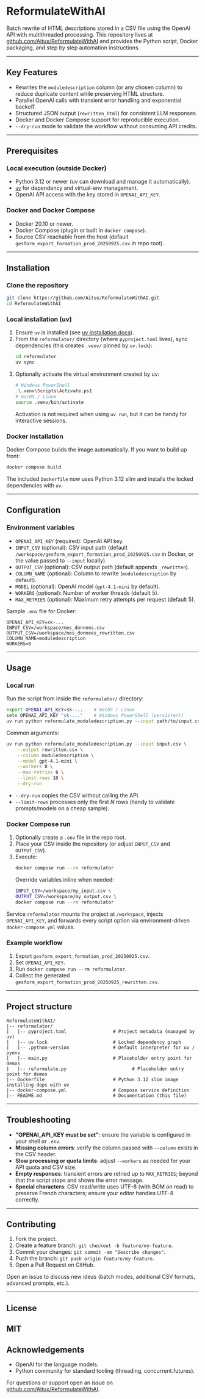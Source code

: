 # ReformulateWithAI

Batch rewrite of HTML descriptions stored in a CSV file using the OpenAI API with multithreaded processing. This repository lives at [github.com/Aitux/ReformulateWithAI](https://github.com/Aitux/ReformulateWithAI.git) and provides the Python script, Docker packaging, and step by step automation instructions.

---

## Key Features
- Rewrites the `moduledescription` column (or any chosen column) to reduce duplicate content while preserving HTML structure.
- Parallel OpenAI calls with transient error handling and exponential backoff.
- Structured JSON output (`rewritten_html`) for consistent LLM responses.
- Docker and Docker Compose support for reproducible execution.
- `--dry-run` mode to validate the workflow without consuming API credits.

---

## Prerequisites

### Local execution (outside Docker)
- Python 3.12 or newer (uv can download and manage it automatically).
- [`uv`](https://docs.astral.sh/uv/) for dependency and virtual-env management.
- OpenAI API access with the key stored in `OPENAI_API_KEY`.

### Docker and Docker Compose
- Docker 20.10 or newer.
- Docker Compose (plugin or built in `docker compose`).
- Source CSV reachable from the host (default `gesform_export_formation_prod_20250925.csv` in repo root).

---

## Installation

### Clone the repository
```bash
git clone https://github.com/Aitux/ReformulateWithAI.git
cd ReformulateWithAI
```

### Local installation (uv)
1. Ensure `uv` is installed (see [uv installation docs](https://docs.astral.sh/uv/getting-started/installation/)).
2. From the `reformulator/` directory (where `pyproject.toml` lives), sync dependencies (this creates `.venv/` pinned by `uv.lock`):
   ```bash
   cd reformulator
   uv sync
   ```
3. Optionally activate the virtual environment created by uv:
   ```bash
   # Windows PowerShell
   .\.venv\Scripts\Activate.ps1
   # macOS / Linux
   source .venv/bin/activate
   ```
   Activation is not required when using `uv run`, but it can be handy for interactive sessions.

### Docker installation
Docker Compose builds the image automatically. If you want to build up front:
```bash
docker compose build
```
The included `Dockerfile` now uses Python 3.12 slim and installs the locked dependencies with `uv`.

---

## Configuration

### Environment variables
- `OPENAI_API_KEY` (required): OpenAI API key.
- `INPUT_CSV` (optional): CSV input path (default `/workspace/gesform_export_formation_prod_20250925.csv` in Docker, or the value passed to `--input` locally).
- `OUTPUT_CSV` (optional): CSV output path (default appends `_rewritten`).
- `COLUMN_NAME` (optional): Column to rewrite (`moduledescription` by default).
- `MODEL` (optional): OpenAI model (`gpt-4.1-mini` by default).
- `WORKERS` (optional): Number of worker threads (default 5).
- `MAX_RETRIES` (optional): Maximum retry attempts per request (default 5).

Sample `.env` file for Docker:
```env
OPENAI_API_KEY=sk-...
INPUT_CSV=/workspace/mes_donnees.csv
OUTPUT_CSV=/workspace/mes_donnees_rewritten.csv
COLUMN_NAME=moduledescription
WORKERS=8
```

---

## Usage

### Local run
Run the script from inside the `reformulator/` directory:
```bash
export OPENAI_API_KEY=sk-...    # macOS / Linux
setx OPENAI_API_KEY "sk-..."    # Windows PowerShell (persistent)
uv run python reformulate_moduledescription.py --input path/to/input.csv
```

Common arguments:
```bash
uv run python reformulate_moduledescription.py --input input.csv \
    --output rewritten.csv \
    --column moduledescription \
    --model gpt-4.1-mini \
    --workers 8 \
    --max-retries 6 \
    --limit-rows 10 \
    --dry-run
```
- `--dry-run` copies the CSV without calling the API.
- `--limit-rows` processes only the first *N* rows (handy to validate prompts/models on a cheap sample).

### Docker Compose run
1. Optionally create a `.env` file in the repo root.
2. Place your CSV inside the repository (or adjust `INPUT_CSV` and `OUTPUT_CSV`).
3. Execute:
   ```bash
   docker compose run --rm reformulator
   ```
   Override variables inline when needed:
   ```bash
   INPUT_CSV=/workspace/my_input.csv \
   OUTPUT_CSV=/workspace/my_output.csv \
   docker compose run --rm reformulator
   ```

Service `reformulator` mounts the project at `/workspace`, injects `OPENAI_API_KEY`, and forwards every script option via environment-driven `docker-compose.yml` values.

### Example workflow
1. Export `gesform_export_formation_prod_20250925.csv`.
2. Set `OPENAI_API_KEY`.
3. Run `docker compose run --rm reformulator`.
4. Collect the generated `gesform_export_formation_prod_20250925_rewritten.csv`.

---

## Project structure
```
ReformulateWithAI/
|-- reformulator/
|   |-- pyproject.toml                 # Project metadata (managed by uv)
|   |-- uv.lock                        # Locked dependency graph
|   |-- .python-version                # Default interpreter for uv / pyenv
|   |-- main.py                        # Placeholder entry point for demos
|   |-- reformulate.py                        # Placeholder entry point for demos
|-- Dockerfile                         # Python 3.12 slim image installing deps with uv
|-- docker-compose.yml                 # Compose service definition
|-- README.md                          # Documentation (this file)

```

---

## Troubleshooting
- **"OPENAI_API_KEY must be set"**: ensure the variable is configured in your shell or `.env`.
- **Missing column errors**: verify the column passed with `--column` exists in the CSV header.
- **Slow processing or quota limits**: adjust `--workers` as needed for your API quota and CSV size.
- **Empty responses**: transient errors are retried up to `MAX_RETRIES`; beyond that the script stops and shows the error message.
- **Special characters**: CSV read/write uses UTF-8 (with BOM on read) to preserve French characters; ensure your editor handles UTF-8 correctly.

---

## Contributing
1. Fork the project.
2. Create a feature branch: `git checkout -b feature/my-feature`.
3. Commit your changes: `git commit -am "Describe changes"`.
4. Push the branch: `git push origin feature/my-feature`.
5. Open a Pull Request on GitHub.

Open an issue to discuss new ideas (batch modes, additional CSV formats, advanced prompts, etc.).

---

## License
MIT
---

## Acknowledgements
- OpenAI for the language models.
- Python community for standard tooling (threading, concurrent.futures).

For questions or support open an issue on [github.com/Aitux/ReformulateWithAI](https://github.com/Aitux/ReformulateWithAI.git).
